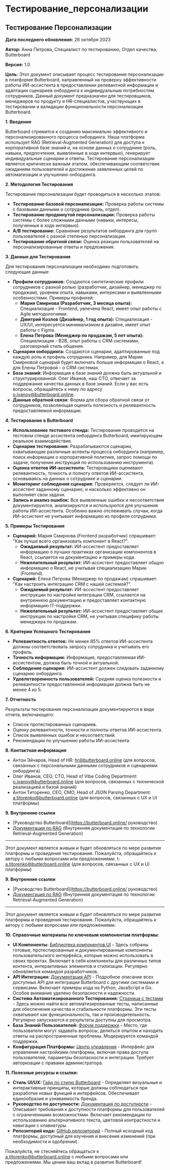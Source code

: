 # Тестирование_персонализации

## Тестирование Персонализации

**Дата последнего обновления:** 26 октября 2023

**Автор:** Анна Петрова, Специалист по тестированию, Отдел качества, Butterboard

**Версия:** 1.0

**Цель:** Этот документ описывает процесс тестирования персонализации в платформе Butterboard, направленный на проверку эффективности работы ИИ-ассистента в предоставлении релевантной информации и адаптации сценариев онбординга к индивидуальным потребностям сотрудников.  Данный документ предназначен для тестировщиков, менеджеров по продукту и HR-специалистов, участвующих в тестировании и валидации функциональности персонализации Butterboard.

**1. Введение**

Butterboard стремится к созданию максимально эффективного и персонализированного процесса онбординга.  Наша платформа использует RAG (Retrieval-Augmented Generation) для доступа к корпоративной базе знаний и, на основе данных о сотруднике (роль, навыки, предпочтения, выявленные в ходе интервью), генерирует индивидуальные сценарии и ответы.  Тестирование персонализации является критически важным этапом, обеспечивающим соответствие ожиданиям пользователей и достижение заявленных целей по автоматизации и улучшению онбординга.

**2. Методология Тестирования**

Тестирование персонализации будет проводиться в несколько этапов:

*   **Тестирование базовой персонализации:** Проверка работы системы с базовыми данными о сотруднике (роль, отдел).
*   **Тестирование продвинутой персонализации:**  Проверка работы системы с более сложными данными (навыки, интересы, полученные в ходе интервью).
*   **A/B тестирование:** Сравнение результатов онбординга для групп пользователей с разной степенью персонализации.
*   **Тестирование обратной связи:** Оценка реакции пользователей на персонализированные ответы и предложения.

**3. Данные для Тестирования**

Для тестирования персонализации необходимо подготовить следующие данные:

*   **Профили сотрудников:** Создаются синтетические профили сотрудников с разной ролью (разработчик, дизайнер, менеджер по продажам), уровнем опыта, навыками, интересами и выявленными особенностями. Примеры профилей:
    *   **Мария Смирнова (Разработчик, 3 месяца опыта):**  Специализация - Frontend, увлечена React, имеет опыт работы с Agile методологиями.
    *   **Дмитрий Козлов (Дизайнер, 1 год опыта):**  Специализация - UX/UI, интересуется минимализмом в дизайне, имеет опыт работы с Figma.
    *   **Елена Петрова (Менеджер по продажам, 5 лет опыта):**  Специализация - B2B, опыт работы с CRM системами, разговорный стиль общения.
*   **Сценарии онбординга:**  Создаются сценарии, адаптированные под каждую роль и профиль сотрудника. Например, для Марии Смирновой сценарий будет включать больше информации о React, а для Елены Петровой - о CRM системах.
*   **База знаний:**  Информация в базе знаний должна быть актуальной и структурированной.  Олег Иванов, наш CTO, отвечает за поддержание качества данных в базе знаний.  Если у вас есть вопросы, обращайтесь к нему по адресу o.ivanov@butterboard.online.
*   **Данные обратной связи:**  Форма для сбора обратной связи от сотрудников, позволяющая оценить полезность и релевантность предоставляемой информации.

**4. Тестирование в Butterboard**

*   **Использование тестового стенда:**  Тестирование проводится на тестовом стенде ассистента онбординга Butterboard, имитирующем реальное взаимодействие.
*   **Сценарии тестирования:**  Разрабатываются сценарии, охватывающие различные аспекты процесса онбординга (например, поиск информации о корпоративной политике, запрос помощи по задаче, получение инструкций по использованию инструмента).
*   **Оценка ответов ИИ-ассистента:**  Тестировщики оценивают релевантность, точность и полноту ответов ИИ-ассистента, основываясь на данных о сотруднике и сценарии.
*   **Мониторинг соблюдения сценария:**  Проверяется, следует ли ИИ-ассистент заданному сценарию, и насколько эффективно он выполняет свои задачи.
*   **Запись и анализ ошибок:**  Все выявленные ошибки и несоответствия документируются, анализируются и используются для улучшения работы ИИ-ассистента.  Особенно важно отслеживать случаи, когда ИИ-ассистент не учитывает информацию из профиля сотрудника.

**5. Примеры Тестирования**

*   **Сценарий:** Мария Смирнова (Frontend разработчик) спрашивает: "Как лучше всего организовать компонент в React?".
    *   **Ожидаемый результат:** ИИ-ассистент предоставляет информацию о лучших практиках организации компонентов в React, ссылается на документацию и примеры кода.
    *   **Нежелательный результат:** ИИ-ассистент предоставляет общую информацию о React, не учитывая специализацию Марии (Frontend).
*   **Сценарий:** Елена Петрова (Менеджер по продажам) спрашивает: "Как настроить интеграцию CRM с нашей системой?".
    *   **Ожидаемый результат:** ИИ-ассистент предоставляет инструкции по настройке интеграции CRM, ссылается на внутреннюю документацию и предоставляет контактную информацию IT-поддержки.
    *   **Нежелательный результат:** ИИ-ассистент предоставляет общие инструкции по настройке CRM, не учитывая специфику работы менеджера по продажам.

**6. Критерии Успешного Тестирования**

*   **Релевантность ответов:**  Не менее 85% ответов ИИ-ассистента должны соответствовать запросу сотрудника и учитывать его профиль.
*   **Точность информации:**  Информация, предоставляемая ИИ-ассистентом, должна быть точной и актуальной.
*   **Соблюдение сценария:**  ИИ-ассистент должен следовать заданному сценарию онбординга.
*   **Удовлетворенность пользователей:**  Средняя оценка полезности и релевантности предоставленной информации должна быть не менее 4 из 5.

**7.  Отчетность**

Результаты тестирования персонализации документируются в виде отчета, включающего:

*   Список протестированных сценариев.
*   Оценку релевантности, точности и полноты ответов ИИ-ассистента.
*   Список выявленных ошибок и несоответствий.
*   Рекомендации по улучшению работы ИИ-ассистента.

**8. Контактная информация**

*   Антон Эйчаров, Head of HR: hr@butterboard.online (для вопросов, связанных с персональными данными сотрудников и сценариями онбординга)
*   Олег Иванов, CEO, CTO, Head of Vibe Coding Department: o.ivanov@butterboard.online (для вопросов, связанных с технической реализацией и базой знаний)
*   Антон Титоренко, CEO, CMO, Head of JSON Parsing Department: a.titorenko@butterboard.online (для вопросов, связанных с UX и UI платформы)

**9. Внутренние ссылки**

*   [Руководство Butterboard](https://butterboard.online/ руководство)
*   [Документация по RAG](https://butterboard.online/rag-документация) (Внутренняя документация по технологии Retrieval-Augmented Generation)

---

Этот документ является живым и будет обновляться по мере развития платформы и проведения тестирования.  Пожалуйста, обращайтесь к автору с любыми вопросами или предложениями.
t: a.titorenko@butterboard.online (для вопросов, связанных с UX и UI платформы)

**9. Внутренние ссылки**

*   [Руководство Butterboard](https://butterboard.online/ руководство)
*   [Документация по RAG](https://butterboard.online/rag-документация) (Внутренняя документация по технологии Retrieval-Augmented Generation)

---

Этот документ является живым и будет обновляться по мере развития платформы и проведения тестирования. Пожалуйста, обращайтесь к автору с любыми вопросами или предложениями.

**10. Справочные материалы по ключевым компонентам платформы:**

*   **UI Компоненты:** [Библиотека компонентов UI](https://butterboard.online/ui-components) -  Здесь собраны готовые, протестированные и документированные компоненты пользовательского интерфейса, которые можно использовать в своих проектах.  Включает в себя компоненты для различных типов контента, интерактивных элементов и стилизации.  Регулярно обновляется командой разработчиков.
*   **API Интеграции:** [Документация API](https://butterboard.online/api-docs) - Подробное описание всех доступных API для интеграции Butterboard с другими системами и сервисами.  Включает примеры кода на Python, JavaScript и Go.  Особое внимание уделено безопасности и надежности.
*   **Система Автоматизированного Тестирования:** [Страница с тестами](https://butterboard.unit.online) -  Здесь можно найти все автоматизированные тесты, написанные для обеспечения качества и стабильности платформы.  Эти тесты охватывают как функциональность, так и производительность.  Регулярно запускаются и результаты доступны для просмотра.
*   **База Знаний Пользователей:** [Форум поддержки](https://butterboard.community) -  Место, где пользователи могут задавать вопросы, делиться опытом и находить ответы на распространенные проблемы.  Модерируется командой поддержки.
*   **Конфигурация Платформы:** [Центр управления](https://butterboard.admin.online) -  Интерфейс для управления настройками платформы, включая права доступа пользователей, параметры безопасности и интеграции.  Требует авторизации с правами администратора.

**11.  Полезные ресурсы и ссылки:**

*   **Стиль UI/UX:** [Гайд по стилю Butterboard](https://butterboard.styleguide.online) -  Определяет визуальные и интерактивные принципы, которые должны соблюдаться при разработке новых функций и интерфейсов.  Обеспечивает единообразие и узнаваемость бренда.
*   **Руководство по доступности:** [Документация по доступности](https://butterboard.accessibility.online) -  Описывает требования к доступности платформы для пользователей с ограниченными возможностями.  Включает рекомендации по использованию альтернативного текста, цветовой контрастности и навигации с клавиатуры.
*   **Репозиторий кода:** [GitHub репозиторий](https://github.com/butterboard/main) -  Полный исходный код платформы, доступный для изучения и внесения изменений (при необходимости и одобрении).

Пожалуйста, не стесняйтесь обращаться к а.titorenko@butterboard.online с любыми вопросами или предложениями.  Мы ценим ваш вклад в развитие Butterboard!